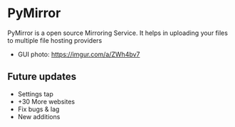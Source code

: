 # PyMirror
PyMirror is a open source Mirroring Service. It helps in uploading your files to multiple file hosting providers
- GUI photo: https://imgur.com/a/ZWh4bv7

## Future updates
- Settings tap
- +30 More websites
- Fix bugs & lag
- New additions
